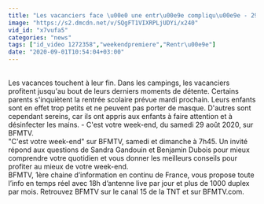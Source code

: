 ```yaml
---
title: "Les vacanciers face \u00e0 une entr\u00e9e compliqu\u00e9e - 29 08"
image: "https://s2.dmcdn.net/v/SQgFT1VIXRPLjUDYi/x240"
vid_id: "x7vufa5"
categories: "news"
tags: ["id_video 1272358","weekendpremiere","Rentr\u00e9e"]
date: "2020-09-01T10:54:04+03:00"
---
```

<br>Les vacances touchent à leur fin. Dans les campings, les vacanciers profitent jusqu'au bout de leurs derniers moments de détente. Certains parents s'inquiètent la rentrée scolaire prévue mardi prochain. Leurs enfants sont en effet trop petits et ne peuvent pas porter de masque. D'autres sont cependant sereins, car ils ont appris aux enfants à faire attention et à désinfecter les mains. - C'est votre week-end, du samedi 29 août 2020, sur BFMTV.   <br>&quot;C'est votre week-end&quot; sur BFMTV, samedi et dimanche à 7h45. Un invité répond aux questions de Sandra Gandouin et Benjamin Dubois pour mieux comprendre votre quotidien et vous donner les meilleurs conseils pour profiter au mieux de votre week-end.   <br>BFMTV, 1ère chaine d’information en continu de France, vous propose toute l’info en temps réel avec 18h d’antenne live par jour et plus de 1000 duplex par mois. Retrouvez BFMTV sur le canal 15 de la TNT et sur BFMTV.com.   <br>
